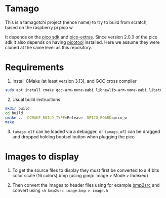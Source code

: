# Tamago

This is a tamagotchi project (hence name) to try to build from scratch, based on the raspberry pi pico w

It depends on the [pico sdk](https://github.com/raspberrypi/pico-sdk/) and [pico-extras](https://github.com/raspberrypi/pico-extras).
Since version 2.0.0 of the pico sdk it also depends on having [picotool](https://github.com/raspberrypi/picotool) installed.
Here we assume they were cloned at the same level as this repository.

# Requirements
 1. Install CMake (at least version 3.13), and GCC cross compiler
   ```sh
   sudo apt install cmake gcc-arm-none-eabi libnewlib-arm-none-eabi libstdc++-arm-none-eabi-newlib
   ```
 2. Usual build instructions
   ```sh
   mkdir build
   cd build
   cmake .. -DCMAKE_BUILD_TYPE=Release -DPICO_BOARD=pico_w
   make
   ```
 3. `tamago.elf` can be loaded via a debugger, or `tamago.uf2` can be dragged and dropped holding bootsel button when plugging the pico

# Images to display

  1. To get the source files to display they must first be converted to a 4 bits color scale (16 colors) bmp (using gimp: Image > Mode > Indexed)

  2. Then convert the images to header files using for example [bmp2src](https://github.com/cbm80amiga/bmp2src/) and convert using
    ```sh
    bmp2src image.bmp > image.h
    ```